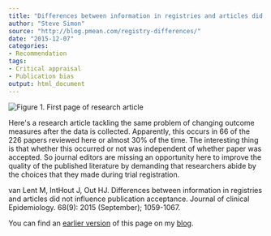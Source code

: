 ```yaml
---
title: "Differences between information in registries and articles did not influence publication acceptance"
author: "Steve Simon"
source: "http://blog.pmean.com/registry-differences/"
date: "2015-12-07"
categories:
- Recommendation
tags:
- Critical appraisal
- Publication bias
output: html_document
---
```


![Figure 1. First page of research article](http://www.pmean.com/new-images/15/registry-differences01.png)

<div class="notes">

Here's a research article tackling the same problem of changing outcome measures after the data is collected. Apparently, this occurs in 66 of the 226 papers reviewed here or almost 30% of the time. The interesting thing is that whether this occurred or not was independent of whether paper was accepted. So journal editors are missing an opportunity here to improve the quality of the published literature by demanding that researchers abide by the choices that they made during trial registration.

van Lent M, IntHout J, Out HJ. Differences between information in registries and articles did not influence publication acceptance. Journal of clinical Epidemiology. 68(9): 2015 (September); 1059-1067.

You can find an [earlier version][sim1] of this page on my [blog][sim2].

[sim1]: http://blog.pmean.com/registry-differences/
[sim2]: http://blog.pmean.com

</div>
